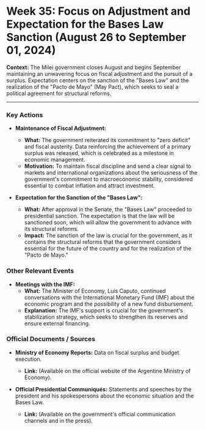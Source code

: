 # Week 35: Focus on Adjustment and Expectation for the Bases Law Sanction (August 26 to September 01, 2024)

**Context:** The Milei government closes August and begins September maintaining an unwavering focus on fiscal adjustment and the pursuit of a surplus. Expectation centers on the sanction of the "Bases Law" and the realization of the "Pacto de Mayo" (May Pact), which seeks to seal a political agreement for structural reforms.

---

### Key Actions

*   **Maintenance of Fiscal Adjustment:**
    *   **What:** The government reiterated its commitment to "zero deficit" and fiscal austerity. Data reinforcing the achievement of a primary surplus was released, which is celebrated as a milestone in economic management.
    *   **Motivation:** To maintain fiscal discipline and send a clear signal to markets and international organizations about the seriousness of the government's commitment to macroeconomic stability, considered essential to combat inflation and attract investment.

*   **Expectation for the Sanction of the "Bases Law":**
    *   **What:** After approval in the Senate, the "Bases Law" proceeded to presidential sanction. The expectation is that the law will be sanctioned soon, which will allow the government to advance with its structural reforms.
    *   **Impact:** The sanction of the law is crucial for the government, as it contains the structural reforms that the government considers essential for the future of the country and for the realization of the "Pacto de Mayo."

### Other Relevant Events

*   **Meetings with the IMF:**
    *   **What:** The Minister of Economy, Luis Caputo, continued conversations with the International Monetary Fund (IMF) about the economic program and the possibility of a new fund disbursement.
    *   **Explanation:** The IMF's support is crucial for the government's stabilization strategy, which seeks to strengthen its reserves and ensure external financing.

### Official Documents / Sources

*   **Ministry of Economy Reports:** Data on fiscal surplus and budget execution.
    *   **Link:** (Available on the official website of the Argentine Ministry of Economy).

*   **Official Presidential Communiqués:** Statements and speeches by the president and his spokespersons about the economic situation and the Bases Law.
    *   **Link:** (Available on the government's official communication channels and in the press).
